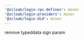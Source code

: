 ```yaml
---
'@zcloak/login-rpc-defines': minor
'@zcloak/login-providers': minor
'@zcloak/login-did': minor
---
```


remove typeddata sign param
